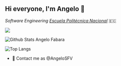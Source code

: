 ## Hi everyone, I'm Angelo 👋

*Software Engineering [Escuela Politécnica Nacional](https://www.epn.edu.ec)* 🇪🇨

![](https://visitor-badge.glitch.me/badge?page_id=AngeloSFV.AngeloSFV)
<br />

![Github Stats Angelo Fabara](https://github-readme-stats.vercel.app/api?username=AngeloSFV&count_private=true,issues&show_icons=true&show_owner=true&theme=tokyonight)

![Top Langs](https://github-readme-stats.vercel.app/api/top-langs?username=AngeloSFV&layout=compact&theme=tokyonight&langs_count=10)

- 💬 Contact me as @AngeloSFV
